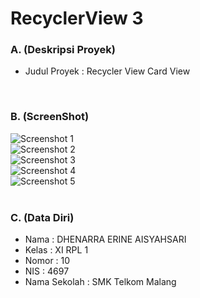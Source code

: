 # RecyclerView 3
### A. (Deskripsi Proyek)
- Judul Proyek : Recycler View Card View
<br>

### B. (ScreenShot)
![Screenshot 1](https://s13.postimg.org/lf1pj022f/RV3_Capture1.png)<br>
![Screenshot 2](https://s15.postimg.org/vhrqyh4cr/RV3_Capture2.png)<br>
![Screenshot 3](https://s12.postimg.org/kr6v8otj1/RV3_Capture3.png)<br>
![Screenshot 4](https://s18.postimg.org/8rbc59ot5/RV3_Capture4.png)<br>
![Screenshot 5](https://s18.postimg.org/v2a4xrzax/RV3_Capture5.png)<br>
<br>

### C. (Data Diri)
- Nama  : DHENARRA ERINE AISYAHSARI
- Kelas : XI RPL 1
- Nomor : 10
- NIS   : 4697
- Nama Sekolah  : SMK Telkom Malang
